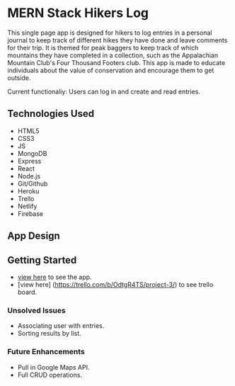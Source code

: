 # MERN Stack Hikers Log

This single page app is designed for hikers to log entries in a personal journal to keep track of different hikes they have done and leave comments for their trip. It is themed for peak baggers to keep track of which mountains they have completed in a collection, such as the Appalachian Mountain Club's Four Thousand Footers club.  This app is made to educate individuals about the value of conservation and encourage them to get outside.

Current functionaliy:  Users can log in and create and read entries.

## Technologies Used

* HTML5
* CSS3
* JS
* MongoDB
* Express
* React
* Node.js
* Git/Github
* Heroku
* Trello
* Netlify
* Firebase

## App Design

## Getting Started

* [view here](https://stupefied-easley-bef2b6.netlify.app/) to see the app.
* [view here] (https://trello.com/b/OdtgR4TS/project-3/) to see trello board.

### Unsolved Issues

* Associating user with entries.
* Sorting results by list.

### Future Enhancements

* Pull in Google Maps API.
* Full CRUD operations.
